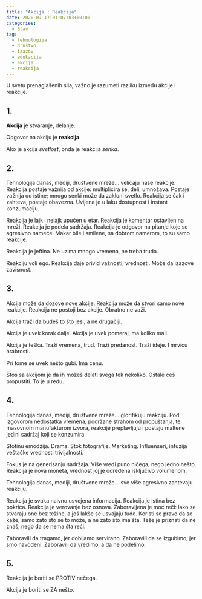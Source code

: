 ```yaml
---
title: "Akcija : Reakcija"
date: 2020-07-17T01:07:03+00:00
categories:
  - Stav
tag:
  - tehnologija
  - društvo
  - izazov
  - edukacija
  - akcija
  - reakcija
---
```


U svetu prenaglašenih sila, važno je razumeti razliku između akcije i reakcije.
<!--more-->

## 1.

**Akcija** je stvaranje, delanje.

Odgovor na akciju je **reakcija**.

Ako je akcija _svetlost_, onda je reakcija _senka_.

## 2.

Tehnologija danas, mediji, društvene mreže... veličaju naše reakcije. Reakcija postaje važnija od akcije: multiplicira se, deli, umnožava. Postaje važnija od istine; mnogo senki može da zakloni svetlo. Reakcija se čak i zahteva, postaje obavezna. Uvijena je u laku dostupnost i instant konzumaciju.

Reakcija je lajk i nelajk upućen u etar. Reakcija je komentar ostavljen na mreži. Reakcija je podela sadržaja. Reakcija je odgovor na pitanje koje se agresivno nameće.  Makar bile i smilene, sa dobrom namerom, to su samo reakcije.

Reakcija je jeftina. Ne uzima mnogo vremena, ne treba truda.

Reakciju voli ego. Reakcija daje privid važnosti, vrednosti. Može da izazove zavisnost.

## 3.

Akcija može da dozove nove akcije. Reakcija može da stvori samo nove reakcije. Reakcija ne postoji bez akcije. Obratno ne važi.

Akcija traži da budeš to što jesi, a ne drugačiji.

Akcija je uvek korak dalje. Akcija je uvek pomeraj, ma koliko mali.

Akcija je teška. Traži vremena, trud. Traži predanost. Traži ideje. I mrvicu hrabrosti.

Pri tome se uvek nešto gubi. Ima cenu.

Štos sa akcijom je da ih možeš delati svega tek nekoliko. Ostale ćeš propustiti. To je u redu.

## 4.

Tehnologija danas, mediji, društvene mreže... glorifikuju reakciju. Pod izgovorom nedostatka vremena, podržane strahom od propuštanja, te masovnom manufakturom izvora, reakcije preplavljuju i postaju maltene jedini sadržaj koji se konzumira.

Stotinu emodžija. Drama. Stok fotografije. Marketing. Influenseri, infuzija veštačke vrednosti trivijalnosti.

Fokus je na generisanju sadržaja. Više vredi puno ničega, nego jedno nešto. Reakcija je nova moneta, vrednost joj je određena isključivo volumenom.

Tehnologija danas, mediji, društvene mreže... sve više agresivno zahtevaju reakciju.

Reakcija je svaka naivno usvojena informacija. Reakcija je istina bez pokrića. Reakcija je verovanje bez osnova. Zaboravljena je moć reči: lako se stvaraju one bez težine, a još lakše se usvajaju tuđe. Koristi se pravo da se kaže, samo zato što se to može, a ne zato što ima šta. Teže je priznati da ne znaš, nego da se nema šta reći.

Zaboravili da tragamo, jer dobijamo servirano. Zaboravili da se izgubimo, jer smo navođeni. Zaboravili da vredimo, a da ne podelimo.

## 5.

Reakcija je boriti se PROTIV nečega.

Akcija je boriti se ZA nešto.

